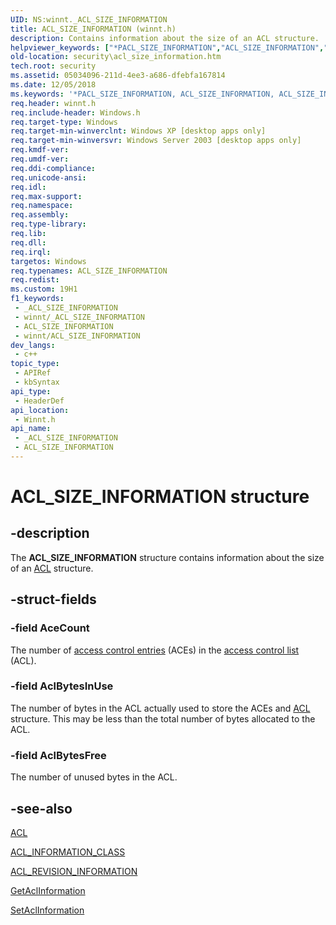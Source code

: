 ```yaml
---
UID: NS:winnt._ACL_SIZE_INFORMATION
title: ACL_SIZE_INFORMATION (winnt.h)
description: Contains information about the size of an ACL structure.
helpviewer_keywords: ["*PACL_SIZE_INFORMATION","ACL_SIZE_INFORMATION","ACL_SIZE_INFORMATION structure [Security]","PACL_SIZE_INFORMATION","PACL_SIZE_INFORMATION structure pointer [Security]","_ACL_SIZE_INFORMATION","_win32_acl_size_information_str","security.acl_size_information","winnt/ACL_SIZE_INFORMATION","winnt/PACL_SIZE_INFORMATION"]
old-location: security\acl_size_information.htm
tech.root: security
ms.assetid: 05034096-211d-4ee3-a686-dfebfa167814
ms.date: 12/05/2018
ms.keywords: '*PACL_SIZE_INFORMATION, ACL_SIZE_INFORMATION, ACL_SIZE_INFORMATION structure [Security], PACL_SIZE_INFORMATION, PACL_SIZE_INFORMATION structure pointer [Security], _ACL_SIZE_INFORMATION, _win32_acl_size_information_str, security.acl_size_information, winnt/ACL_SIZE_INFORMATION, winnt/PACL_SIZE_INFORMATION'
req.header: winnt.h
req.include-header: Windows.h
req.target-type: Windows
req.target-min-winverclnt: Windows XP [desktop apps only]
req.target-min-winversvr: Windows Server 2003 [desktop apps only]
req.kmdf-ver: 
req.umdf-ver: 
req.ddi-compliance: 
req.unicode-ansi: 
req.idl: 
req.max-support: 
req.namespace: 
req.assembly: 
req.type-library: 
req.lib: 
req.dll: 
req.irql: 
targetos: Windows
req.typenames: ACL_SIZE_INFORMATION
req.redist: 
ms.custom: 19H1
f1_keywords:
 - _ACL_SIZE_INFORMATION
 - winnt/_ACL_SIZE_INFORMATION
 - ACL_SIZE_INFORMATION
 - winnt/ACL_SIZE_INFORMATION
dev_langs:
 - c++
topic_type:
 - APIRef
 - kbSyntax
api_type:
 - HeaderDef
api_location:
 - Winnt.h
api_name:
 - _ACL_SIZE_INFORMATION
 - ACL_SIZE_INFORMATION
---
```


# ACL_SIZE_INFORMATION structure


## -description

The <b>ACL_SIZE_INFORMATION</b> structure contains information about the size of an <a href="/windows/desktop/api/winnt/ns-winnt-acl">ACL</a> structure.

## -struct-fields

### -field AceCount

The number of <a href="/windows/desktop/SecGloss/a-gly">access control entries</a> (ACEs) in the <a href="/windows/desktop/SecGloss/a-gly">access control list</a> (ACL).

### -field AclBytesInUse

The number of bytes in the ACL actually used to store the ACEs and <a href="/windows/desktop/api/winnt/ns-winnt-acl">ACL</a> structure. This may be less than the total number of bytes allocated to the ACL.

### -field AclBytesFree

The number of unused bytes in the ACL.

## -see-also

<a href="/windows/desktop/api/winnt/ns-winnt-acl">ACL</a>



<a href="/windows/desktop/api/winnt/ne-winnt-acl_information_class">ACL_INFORMATION_CLASS</a>



<a href="/windows/desktop/api/winnt/ns-winnt-acl_revision_information">ACL_REVISION_INFORMATION</a>



<a href="/windows/desktop/api/securitybaseapi/nf-securitybaseapi-getaclinformation">GetAclInformation</a>



<a href="/windows/desktop/api/securitybaseapi/nf-securitybaseapi-setaclinformation">SetAclInformation</a>

